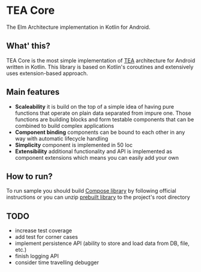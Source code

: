 # TEA Core
The Elm Architecture implementation in Kotlin for Android.

## What' this?
TEA Core is the most simple implementation of [TEA](https://guide.elm-lang.org/architecture/) architecture for Android
written in Kotlin. This library is based on Kotlin's coroutines and extensively uses extension-based approach.

## Main features
- **Scaleability** it is build on the top of a simple idea of having pure functions that operate on plain data separated from impure one.
Those functions are building blocks and form testable components that can be combined to build complex applications
- **Component binding** components can be bound to each other in any way with automatic lifecycle handling
- **Simplicity** component is implemented in 50 loc
- **Extensibility** additional functionality and API is implemented as component extensions which means you can 
easily add your own

## How to run?
To run sample you should build [Compose library](https://developer.android.com/jetpack/compose) by following official instructions or
you can unzip [prebuilt library](https://drive.google.com/file/d/1WRpBPyQwAxC5kUjI89g-2tm_I0JHIQbd/view?usp=sharing) to the project's root directory

## TODO
- increase test coverage
- add test for corner cases
- implement persistence API (ability to store and load data from DB, file, etc.)
- finish logging API
- consider time travelling debugger